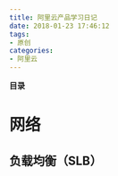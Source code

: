 ```yaml
---
title: 阿里云产品学习日记
date: 2018-01-23 17:46:12
tags: 
- 原创
categories: 
- 阿里云
---
```


__目录__

<!-- toc -->
<!--more-->

# 网络

## 负载均衡（SLB）